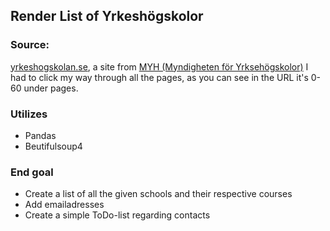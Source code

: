 ## Render List of Yrkeshögskolor
### Source:
[yrkeshogskolan.se](https://www.yrkeshogskolan.se/hitta-utbildning/sok/pages/0-60?area=all&sort=relevance&query=), a site from [MYH (Myndigheten för Yrksehögskolor)](https://www.myh.se/)
I had to click my way through all the pages, as you can see in the URL it's 0-60 under pages.
### Utilizes
- Pandas
- Beutifulsoup4
### End goal
- Create a list of all the given schools and their respective courses
- Add emailadresses
- Create a simple ToDo-list regarding contacts